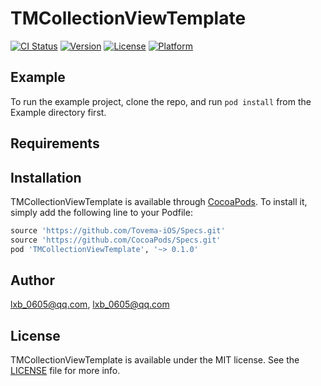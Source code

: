 # TMCollectionViewTemplate

[![CI Status](https://img.shields.io/travis/lxb_0605@qq.com/TMCollectionViewTemplate.svg?style=flat)](https://travis-ci.org/lxb_0605@qq.com/TMCollectionViewTemplate)
[![Version](https://img.shields.io/cocoapods/v/TMCollectionViewTemplate.svg?style=flat)](https://cocoapods.org/pods/TMCollectionViewTemplate)
[![License](https://img.shields.io/cocoapods/l/TMCollectionViewTemplate.svg?style=flat)](https://cocoapods.org/pods/TMCollectionViewTemplate)
[![Platform](https://img.shields.io/cocoapods/p/TMCollectionViewTemplate.svg?style=flat)](https://cocoapods.org/pods/TMCollectionViewTemplate)

## Example

To run the example project, clone the repo, and run `pod install` from the Example directory first.

## Requirements

## Installation

TMCollectionViewTemplate is available through [CocoaPods](https://cocoapods.org). To install
it, simply add the following line to your Podfile:

```ruby
source 'https://github.com/Tovema-iOS/Specs.git'
source 'https://github.com/CocoaPods/Specs.git'
pod 'TMCollectionViewTemplate', '~> 0.1.0'
```

## Author

lxb_0605@qq.com, lxb_0605@qq.com

## License

TMCollectionViewTemplate is available under the MIT license. See the [LICENSE](LICENSE) file for more info.
